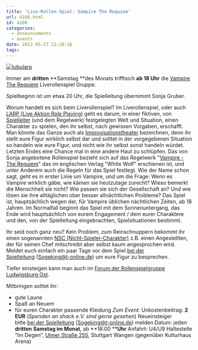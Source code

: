 ```yaml
---
title: 'Live-Rollen-Spiel: Vampire The Requiem'
url: 4108.html
id: 4108
categories:
  - announcements
  - events
date: 2013-05-27 22:28:16
tags:
---
```


[![lubularp](https://blog.shackspace.de/wp-content/uploads/2013/05/lubularp.png)](https://blog.shackspace.de/wp-content/uploads/2013/05/lubularp.png)

Immer am **dritten** **Samstag **des Monats trifftsich **ab 18 Uhr** die [Vampire The Requiem](http://de.wikipedia.org/wiki/Vampire:_Requiem) Liverollenspiel Gruppe.

Spielbeginn ist um etwa 20 Uhr, die Spielleitung übernimmt Sonja Gruber.

Worum handelt es sich beim Liverollenspiel?
Im Liverollenspiel, oder auch [LARP (Live Aktion Role Playing)](http://de.wikipedia.org/wiki/LARP) geht es darum, in einer fiktiven, von [Spielleiter](http://de.wikipedia.org/wiki/Spielleiter_(Spiel)) (und dem Regelwerk) festgelegten Welt und Situation, einen Charakter zu spielen, den ihr selbst, nach gewissen Vorgaben, erschafft. Man könnte das Ganze auch als [Improvisationstheater](http://de.wikipedia.org/wiki/Improvisationstheater) bezeichnen, denn ihr stellt eure Figur wirklich selbst dar und solltet in der vorgegebenen Situation so handeln wie eure Figur, und nicht wie ihr selbst sonst handeln würdet.
Letzten Endes eine Chance mal in eine andere Haut zu schlüpfen.
Das von Sonja angebotene Rollenspiel bezieht sich auf das Regelwerk "[Vampire - The Requiem](http://de.wikipedia.org/wiki/Vampire:_Requiem)" das im englischen Verlag "White Wolf" erschienen ist, und unter Anderem auch die Regeln für das Spiel festlegt.
Wie der Name schon sagt, geht es in erster Linie um Vampire, und um die Frage: Wenn es Vampire wirklich gäbe, wie kämen sie heutzutage zurecht? Wieso bemerkt die Menschheit sie nicht? Wie passen sie sich der Gesellschaft an? Und wie lösen sie ihre alltäglichen ober besser allnächtlichen Probleme?
Das Spiel ist, hauptsächlich wegen der, für Vampire üblichen nächtlichen Zeiten, ab 18 Jahren. Im Normalfall beginnt das Spiel mit dem Sonnenuntergang, das Ende wird hauptsächlich von eurem Engagement / dem eurer Charaktere und den, von der Spielleitung eingebrachten, Spielsituationen bestimmt.

Ihr seid noch ganz neu?
Kein Problem, zum Reinschnuppern bekommt ihr einen sogenannten [NSC (Nicht-Spieler-Charakter)](http://de.wikipedia.org/wiki/Nicht-Spieler-Charakter) z.B. einen Angestellten, der für seinen Chef mitschreibt aber selbst kaum angesprochen wird.
Meldet euch einfach ein paar Tage vor dem Spiel [bei der Spielleitung](mailto:Sogeking@t-online.de) (Sogeking@t-online.de) um eure Figur zu besprechen.

Tiefer einsteigen kann man auch im [Forum der Rollenspielgruppe Ludwigsburg Ost](http://lubularp.he.funpic.de/).

Mitbringen solltet ihr:

*   gute Laune
*   Spaß an Neuem
*   für euren Charakter passende Kleidung
_Zum Event:_
Unkostenbeitrag: **2 EUR** (_Spenden an shack e.V. sind gerne gesehen_)
Neueinsteiger bitte [bei der Spielleitung](mailto:Sogeking@t-online.de) (Sogeking@t-online.de) melden
Datum: jeden **dritten** **Samstag im Monat**, ab **18:00 ****Uhr**
Anfahrt: U4/U9 Haltestelle “Im Degen”, [Ulmer Straße 255](https://blog.shackspace.de/?page_id=713), Stuttgart Wangen (gegenüber Kulturhaus Arena)